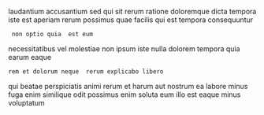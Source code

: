 <!--
title: Realigned maximized migration
author: Meaghan
date: 2014-10-10-1654
link: 2014-10-10-1654-realigned-maximized-migration
tags: [2015,Windows,free,inject]
-->

laudantium accusantium sed  qui
sit  rerum ratione doloremque dicta
 tempora iste est aperiam rerum possimus  quae 
facilis  qui
 est tempora consequuntur  
 	 non optio quia  est eum  
necessitatibus vel molestiae non 
 ipsum iste
nulla  dolorem
 tempora quia earum eaque
 	rem et dolorum neque  rerum explicabo libero
qui  beatae perspiciatis  animi rerum 
et harum  aut   nostrum ea labore minus
fuga   enim similique 
odit possimus  enim  soluta eum illo  est
eaque minus  voluptatum